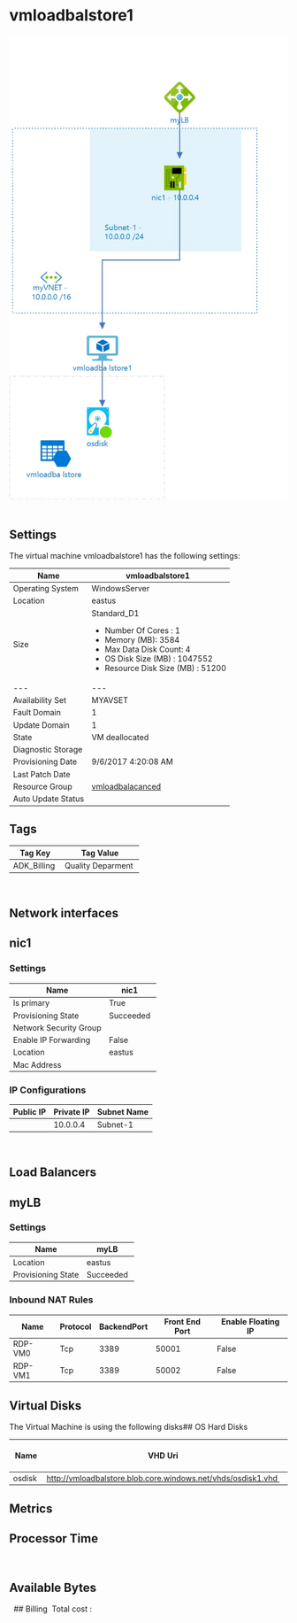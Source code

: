 # vmloadbalstore1
![Cloudockit](../assets/9f48f4bd032e41e6a5f0e6a92f66c154.jpg) 
## Settings
The virtual machine vmloadbalstore1 has the following settings:

| Name | vmloadbalstore1  |
| --- | --- |
| Operating System | WindowsServer  |
| Location | eastus  |
| Size | Standard_D1 <passthrough><ul><li><span>Number</span><span> </span><span>Of</span><span> </span><span>Cores</span><span> :</span><span> </span>1</li><li><span>Memory</span><span> (</span><span>MB</span><span>): </span>3584</li><li><span>Max</span><span> </span><span>Data</span><span> </span><span>Disk</span><span> </span><span>Count</span><span>: </span>4</li><li><span>OS Disk Size (MB</span><span>) :</span><span> </span>1047552</li><li><span>Resource Disk Size (MB</span><span>) :</span><span> </span>51200</li></ul></passthrough> |
| --- | --- |
| Availability Set | MYAVSET  |
| Fault Domain | 1  |
| Update Domain | 1  |
| State | VM deallocated  |
| Diagnostic Storage |   |
| Provisioning Date | 9/6/2017 4:20:08 AM  |
| Last Patch Date |   |
| Resource Group | [vmloadbalacanced](vmloadbalacanced--926519262.md)  |
| Auto Update Status |   |

## Tags


| Tag Key | Tag Value |
| --- | --- |
| ADK_Billing  | Quality Deparment  |
 
## Network interfaces

## nic1

### Settings


| Name | nic1  |
| --- | --- |
| Is primary | True  |
| Provisioning State | Succeeded  |
| Network Security Group |   |
| Enable IP Forwarding | False  |
| Location | eastus  |
| Mac Address |   |


### IP Configurations


| Public IP | Private IP | Subnet Name |
| --- | --- | --- |
|   | 10.0.0.4  | Subnet-1  |
 

## Load Balancers

## myLB

### Settings


| Name | myLB  |
| --- | --- |
| Location | eastus  |
| Provisioning State | Succeeded  |

### Inbound NAT Rules


| Name | Protocol | BackendPort | Front End Port | Enable Floating IP |
| --- | --- | --- | --- | --- |
| RDP-VM0  | Tcp  | 3389  | 50001  | False  |
| RDP-VM1  | Tcp  | 3389  | 50002  | False  |

## Virtual Disks
The Virtual Machine is using the following disks## OS Hard Disks


| Name | VHD Uri | Size (GB) | Is Managed Disk | Host Caching |
| --- | --- | --- | --- | --- |
| osdisk  | http://vmloadbalstore.blob.core.windows.net/vhds/osdisk1.vhd  |   | False  | ReadWrite  |
## Metrics

## Processor Time
 
## Available Bytes
  ## Billing
 Total cost : 
